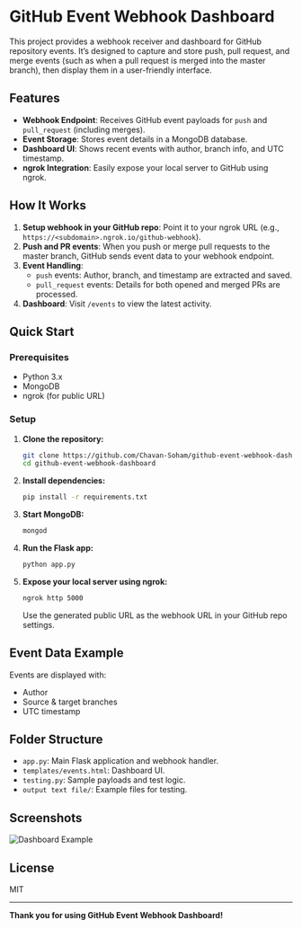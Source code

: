 # GitHub Event Webhook Dashboard

This project provides a webhook receiver and dashboard for GitHub repository events. It’s designed to capture and store push, pull request, and merge events (such as when a pull request is merged into the master branch), then display them in a user-friendly interface.

## Features

- **Webhook Endpoint**: Receives GitHub event payloads for `push` and `pull_request` (including merges).
- **Event Storage**: Stores event details in a MongoDB database.
- **Dashboard UI**: Shows recent events with author, branch info, and UTC timestamp.
- **ngrok Integration**: Easily expose your local server to GitHub using ngrok.

## How It Works

1. **Setup webhook in your GitHub repo**: Point it to your ngrok URL (e.g., `https://<subdomain>.ngrok.io/github-webhook`).
2. **Push and PR events**: When you push or merge pull requests to the master branch, GitHub sends event data to your webhook endpoint.
3. **Event Handling**:
    - `push` events: Author, branch, and timestamp are extracted and saved.
    - `pull_request` events: Details for both opened and merged PRs are processed.
4. **Dashboard**: Visit `/events` to view the latest activity.

## Quick Start

### Prerequisites

- Python 3.x
- MongoDB
- ngrok (for public URL)

### Setup

1. **Clone the repository:**
    ```bash
    git clone https://github.com/Chavan-Soham/github-event-webhook-dashboard.git
    cd github-event-webhook-dashboard
    ```

2. **Install dependencies:**
    ```bash
    pip install -r requirements.txt
    ```

3. **Start MongoDB:**
    ```bash
    mongod
    ```

4. **Run the Flask app:**
    ```bash
    python app.py
    ```

5. **Expose your local server using ngrok:**
    ```bash
    ngrok http 5000
    ```
    Use the generated public URL as the webhook URL in your GitHub repo settings.

## Event Data Example

Events are displayed with:
- Author
- Source & target branches
- UTC timestamp

## Folder Structure

- `app.py`: Main Flask application and webhook handler.
- `templates/events.html`: Dashboard UI.
- `testing.py`: Sample payloads and test logic.
- `output text file/`: Example files for testing.

## Screenshots

![Dashboard Example](https://github.com/user-attachments/assets/ed4d13c7-2f8d-4d1d-9455-ff0094ad3acd)

## License

MIT

---

**Thank you for using GitHub Event Webhook Dashboard!**
